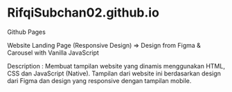 # RifqiSubchan02.github.io
Github Pages

Website Landing Page (Responsive Design) => Design from Figma & Carousel with Vanilla JavaScript

Description :
Membuat tampilan website yang dinamis menggunakan HTML, CSS dan JavaScript (Native). Tampilan dari website ini berdasarkan design dari Figma dan design yang responsive dengan tampilan mobile.
